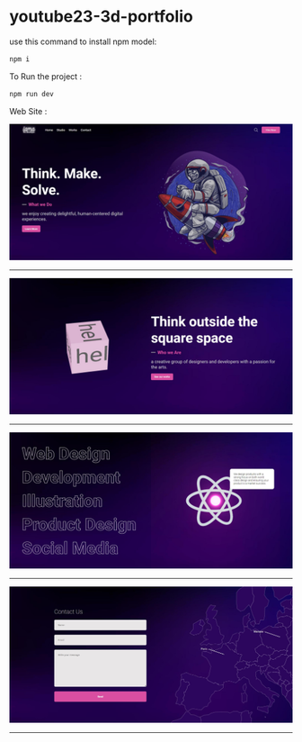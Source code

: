 # youtube23-3d-portfolio

use this command to install npm model:
```bash
npm i
```
To Run the project :
```bash
npm run dev
```

Web Site :

<img src="./img/1.jpg">

-------------------------------------------------------------------------------------------------

<img src="./img/2.jpg">

-------------------------------------------------------------------------------------------------

<img src="./img/3.jpg">

-------------------------------------------------------------------------------------------------

<img src="./img/4.jpg">

-------------------------------------------------------------------------------------------------
